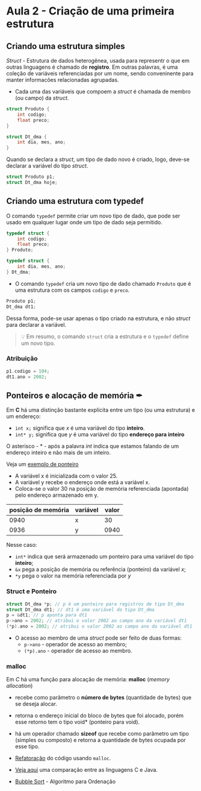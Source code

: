 # Aula 2 - Criação de uma primeira estrutura

## Criando uma estrutura simples

_Struct_ - Estrutura de dados heterogênea, usada para representr o que em outras linguagens é chamado de **registro**. Em outras palavras, é uma coleção de variáveis referenciadas por um nome, sendo conveninente para manter informacões relacionadas agrupadas.

- Cada uma das variáveis que compoem a _struct_ é chamada de membro (ou campo) da _struct_.

```C
struct Produto {
    int codigo;
    float preco;
}

struct Dt_dma {
    int dia, mes, ano;
}
```

Quando se declara a _struct_, um tipo de dado novo é criado, logo, deve-se declarar a variável do tipo _struct_.

```C
struct Produto p1;
struct Dt_dma hoje;
```

## Criando uma estrutura com typedef

O comando `typedef` permite criar um novo tipo de dado, que pode ser usado em qualquer lugar onde um tipo de dado seja permitido.

```C
typedef struct {
    int codigo;
    float preco;
} Produto;

typedef struct {
    int dia, mes, ano;
} Dt_dma;
```

- O comando `typedef` cria um novo tipo de dado chamado `Produto` que é uma estrutura com os campos `codigo` e `preco`.

```C
Produto p1;
Dt_dma dt1;
```

Dessa forma, pode-se usar apenas o tipo criado na estrutura, e não _struct_ para declarar a variável.

> 💡 Em resumo, o comando `struct` cria a estrutura e o `typedef` define um novo tipo.

### Atribuição

```C
p1.codigo = 104;
dt1.ano = 2002;
```

## Ponteiros e alocação de memória ✒

Em **C** há uma distinção bastante explícita entre um tipo (ou uma estrutura) e um endereço:

- `int x;` significa que _x_ é uma variável do tipo **inteiro**.
- `int* y;` significa que _y_ é uma variável do tipo **endereço para inteiro**

O asterisco - \* - após a palavra _int_ indica que estamos falando de um endereço inteiro e não mais de um inteiro.

Veja um [exemplo de ponteiro](ponteiros.c)

- A variável x é inicializada com o valor 25.
- A variável y recebe o endereço onde está a variável x.
- Coloca-se o valor 30 na posição de memória referenciada (apontada) pelo endereço armazenado em y.

| posição de memória | variável | valor |
| ------------------ | -------- | ----- |
| 0940               | x        | 30    |
| 0936               | y        | 0940  |

Nesse caso:

- `int*` indica que será armazenado um ponteiro para uma variável do tipo **inteiro**;
- `&x` pega a posição de memória ou referência (ponteiro) da variável _x_;
- `*y` pega o valor na memória referenciada por _y_

### Struct e Ponteiro

```C
struct Dt_dma *p; // p é um ponteiro para registros de tipo Dt_dma
struct Dt_dma dt1; // dt1 é uma variável do tipo Dt_dma
p = &dt1; // p aponta para dt1
p->ano = 2002; // atribui o valor 2002 ao campo ano da variável dt1
(*p).ano = 2002; // atribui o valor 2002 ao campo ano da variável dt1
```

- O acesso ao membro de uma _struct_ pode ser feito de duas formas:
  - `p->ano` - operador de acesso ao membro;
  - `(*p).ano` - operador de acesso ao membro.

### malloc

Em _C_ há uma função para alocação de memória: **malloc** (_memory allocation_)

- recebe como parâmetro o **número de bytes** (quantidade de bytes) que se deseja alocar.
- retorna o endereço inicial do bloco de bytes que foi alocado, porém esse retorno tem o tipo void\* (ponteiro para void).
- há um operador chamado **sizeof** que recebe como parâmetro um tipo (simples ou composto) e retorna a quantidade de bytes ocupada por esse tipo.

- [Refatoração](PesoAltura.c) do código usando `malloc`.
- [Veja aqui](comparativo-c-com-java.md) uma comparação entre as linguagens C e Java.
- [Bubble Sort](bubble-sort.md) - Algoritmo para Ordenação
